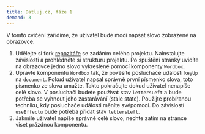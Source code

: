 ```yaml
---
title: Datluj.cz, fáze 1
demand: 3
---
```


V tomto cvičení zařídíme, že uživatel bude moci napsat slovo zobrazené na obrazovce. 

1. Udělejte si fork [repozitáře](https://github.com/Czechitas-podklady-WEB/datluj.cz) se zadáním celého projektu. Nainstalujte závislosti a prohlédněte si strukturu projektu. Po spuštění stránky uvidíte na obrazovce jedno slovo vykreslené pomocí komponenty `Wordbox`. 
1. Upravte komponentu `Wordbox` tak, že pověsíte posluchače události `keyUp` na `document`. Pokud uživatel napsal správně první písmenko slova, toto písmenko ze slova umažte. Takto pokračujte dokud uživatel nenapíše celé slovo. V posluchači budete používat stav `lettersLeft` a bude potřeba se vyhnout jeho zastarávání (stale state). Použijte probíranou techniku, kdy posluchače události měníte svépomocí. Do závislostí `useEffectu` bude potřeba přidat stav `lettersLeft`. 
1. Jakmile uživatel napíše správně celé slovo, nechte zatím na stránce viset prázdnou komponentu.
